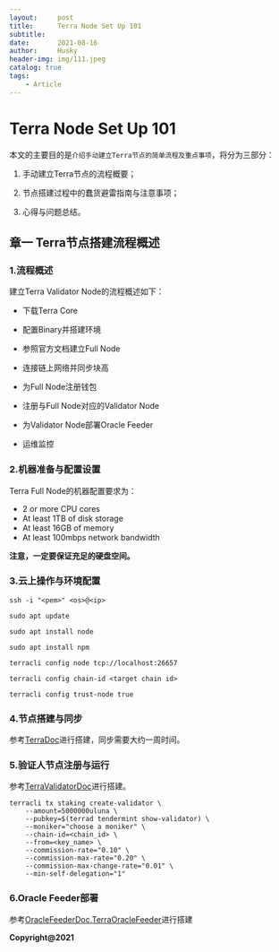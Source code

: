 ```yaml
---
layout:     post
title:      Terra Node Set Up 101
subtitle:   
date:       2021-08-16
author:     Husky
header-img: img/111.jpeg
catalog: true
tags:
    - Article
---
```


# Terra Node Set Up 101

本文的主要目的是`介绍手动建立Terra节点的简单流程及重点事项`，将分为三部分：

1. 手动建立Terra节点的流程概要；

2. 节点搭建过程中的蠢货避雷指南与注意事项；

3. 心得与问题总结。

## 章一 Terra节点搭建流程概述

### 1.流程概述

建立Terra Validator Node的流程概述如下：

- 下载Terra Core

- 配置Binary并搭建环境

- 参照官方文档建立Full Node

- 连接链上网络并同步块高

- 为Full Node注册钱包

- 注册与Full Node对应的Validator Node

- 为Validator Node部署Oracle Feeder

- 运维监控

### 2.机器准备与配置设置

Terra Full Node的机器配置要求为：

- 2 or more CPU cores
- At least 1TB of disk storage
- At least 16GB of memory
- At least 100mbps network bandwidth

**注意，一定要保证充足的硬盘空间。**

### 3.云上操作与环境配置

`ssh -i "<pem>" <os>@<ip>`

`sudo apt update`

`sudo apt install node`

`sudo apt install npm`

`terracli config node tcp://localhost:26657 `

`terracli config chain-id <target chain id> `

`terracli config trust-node true`

### 4.节点搭建与同步

参考[TerraDoc](https://docs.terra.money)进行搭建，同步需要大约一周时间。

### 5.验证人节点注册与运行

参考[TerraValidatorDoc](https://docs.terra.money/validator/setup.html#requirements)进行搭建。

```
terracli tx staking create-validator \
    --amount=5000000uluna \
    --pubkey=$(terrad tendermint show-validator) \
    --moniker="choose a moniker" \
    --chain-id=<chain_id> \
    --from=<key_name> \
    --commission-rate="0.10" \
    --commission-max-rate="0.20" \
    --commission-max-change-rate="0.01" \
    --min-self-delegation="1"
```

### 6.Oracle Feeder部署

参考[OracleFeederDoc](https://docs.terra.money/validator/setup.html#set-up-oracle-feeder),[TerraOracleFeeder](https://github.com/terra-money/oracle-feeder)进行搭建



**Copyright@2021**